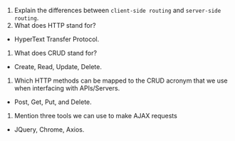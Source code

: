 1.  Explain the differences between `client-side routing` and `server-side routing`.
1.  What does HTTP stand for?
* HyperText Transfer Protocol.
1.  What does CRUD stand for?
* Create, Read, Update, Delete.
1.  Which HTTP methods can be mapped to the CRUD acronym that we use when interfacing with APIs/Servers.
* Post, Get, Put, and Delete.
1.  Mention three tools we can use to make AJAX requests
* JQuery, Chrome, Axios.